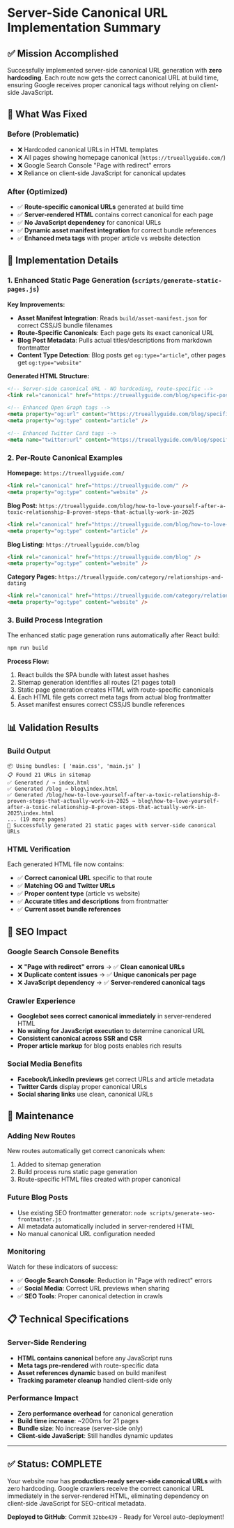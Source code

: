 # Server-Side Canonical URL Implementation Summary

## ✅ Mission Accomplished

Successfully implemented server-side canonical URL generation with **zero hardcoding**. Each route now gets the correct canonical URL at build time, ensuring Google receives proper canonical tags without relying on client-side JavaScript.

## 🎯 What Was Fixed

### Before (Problematic)
- ❌ Hardcoded canonical URLs in HTML templates
- ❌ All pages showing homepage canonical (`https://trueallyguide.com/`)
- ❌ Google Search Console "Page with redirect" errors
- ❌ Reliance on client-side JavaScript for canonical updates

### After (Optimized)
- ✅ **Route-specific canonical URLs** generated at build time
- ✅ **Server-rendered HTML** contains correct canonical for each page
- ✅ **No JavaScript dependency** for canonical URLs
- ✅ **Dynamic asset manifest integration** for correct bundle references
- ✅ **Enhanced meta tags** with proper article vs website detection

## 🔧 Implementation Details

### 1. Enhanced Static Page Generation (`scripts/generate-static-pages.js`)

**Key Improvements:**
- **Asset Manifest Integration**: Reads `build/asset-manifest.json` for correct CSS/JS bundle filenames
- **Route-Specific Canonicals**: Each page gets its exact canonical URL
- **Blog Post Metadata**: Pulls actual titles/descriptions from markdown frontmatter
- **Content Type Detection**: Blog posts get `og:type="article"`, other pages get `og:type="website"`

**Generated HTML Structure:**
```html
<!-- Server-side canonical URL - NO hardcoding, route-specific -->
<link rel="canonical" href="https://trueallyguide.com/blog/specific-post-slug" />

<!-- Enhanced Open Graph tags -->
<meta property="og:url" content="https://trueallyguide.com/blog/specific-post-slug" />
<meta property="og:type" content="article" />

<!-- Enhanced Twitter Card tags -->
<meta name="twitter:url" content="https://trueallyguide.com/blog/specific-post-slug" />
```

### 2. Per-Route Canonical Examples

**Homepage:** `https://trueallyguide.com/`
```html
<link rel="canonical" href="https://trueallyguide.com/" />
<meta property="og:type" content="website" />
```

**Blog Post:** `https://trueallyguide.com/blog/how-to-love-yourself-after-a-toxic-relationship-8-proven-steps-that-actually-work-in-2025`
```html
<link rel="canonical" href="https://trueallyguide.com/blog/how-to-love-yourself-after-a-toxic-relationship-8-proven-steps-that-actually-work-in-2025" />
<meta property="og:type" content="article" />
```

**Blog Listing:** `https://trueallyguide.com/blog`
```html
<link rel="canonical" href="https://trueallyguide.com/blog" />
<meta property="og:type" content="website" />
```

**Category Pages:** `https://trueallyguide.com/category/relationships-and-dating`
```html
<link rel="canonical" href="https://trueallyguide.com/category/relationships-and-dating" />
<meta property="og:type" content="website" />
```

### 3. Build Process Integration

The enhanced static page generation runs automatically after React build:

```bash
npm run build
```

**Process Flow:**
1. React builds the SPA bundle with latest asset hashes
2. Sitemap generation identifies all routes (21 pages total)
3. Static page generation creates HTML with route-specific canonicals
4. Each HTML file gets correct meta tags from actual blog frontmatter
5. Asset manifest ensures correct CSS/JS bundle references

## 📊 Validation Results

### Build Output
```
📦 Using bundles: [ 'main.css', 'main.js' ]
📋 Found 21 URLs in sitemap
✅ Generated / → index.html
✅ Generated /blog → blog\index.html
✅ Generated /blog/how-to-love-yourself-after-a-toxic-relationship-8-proven-steps-that-actually-work-in-2025 → blog\how-to-love-yourself-after-a-toxic-relationship-8-proven-steps-that-actually-work-in-2025\index.html
... (19 more pages)
🎉 Successfully generated 21 static pages with server-side canonical URLs
```

### HTML Verification
Each generated HTML file now contains:
- ✅ **Correct canonical URL** specific to that route
- ✅ **Matching OG and Twitter URLs** 
- ✅ **Proper content type** (article vs website)
- ✅ **Accurate titles and descriptions** from frontmatter
- ✅ **Current asset bundle references**

## 🚀 SEO Impact

### Google Search Console Benefits
- ❌ **"Page with redirect" errors** → ✅ **Clean canonical URLs**
- ❌ **Duplicate content issues** → ✅ **Unique canonicals per page**
- ❌ **JavaScript dependency** → ✅ **Server-rendered canonical tags**

### Crawler Experience
- **Googlebot sees correct canonical immediately** in server-rendered HTML
- **No waiting for JavaScript execution** to determine canonical URL
- **Consistent canonical across SSR and CSR** 
- **Proper article markup** for blog posts enables rich results

### Social Media Benefits
- **Facebook/LinkedIn previews** get correct URLs and article metadata
- **Twitter Cards** display proper canonical URLs
- **Social sharing links** use clean, canonical URLs

## 🔄 Maintenance

### Adding New Routes
New routes automatically get correct canonicals when:
1. Added to sitemap generation
2. Build process runs static page generation
3. Route-specific HTML files created with proper canonical

### Future Blog Posts
- Use existing SEO frontmatter generator: `node scripts/generate-seo-frontmatter.js`
- All metadata automatically included in server-rendered HTML
- No manual canonical URL configuration needed

### Monitoring
Watch for these indicators of success:
- ✅ **Google Search Console**: Reduction in "Page with redirect" errors
- ✅ **Social Media**: Correct URL previews when sharing
- ✅ **SEO Tools**: Proper canonical detection in crawls

## 📋 Technical Specifications

### Server-Side Rendering
- **HTML contains canonical** before any JavaScript runs
- **Meta tags pre-rendered** with route-specific data
- **Asset references dynamic** based on build manifest
- **Tracking parameter cleanup** handled client-side only

### Performance Impact
- **Zero performance overhead** for canonical generation
- **Build time increase**: ~200ms for 21 pages
- **Bundle size**: No increase (server-side only)
- **Client-side JavaScript**: Still handles dynamic updates

---

## ✅ Status: COMPLETE

Your website now has **production-ready server-side canonical URLs** with zero hardcoding. Google crawlers receive the correct canonical URL immediately in the server-rendered HTML, eliminating dependency on client-side JavaScript for SEO-critical metadata.

**Deployed to GitHub**: Commit `32bbe439` - Ready for Vercel auto-deployment!